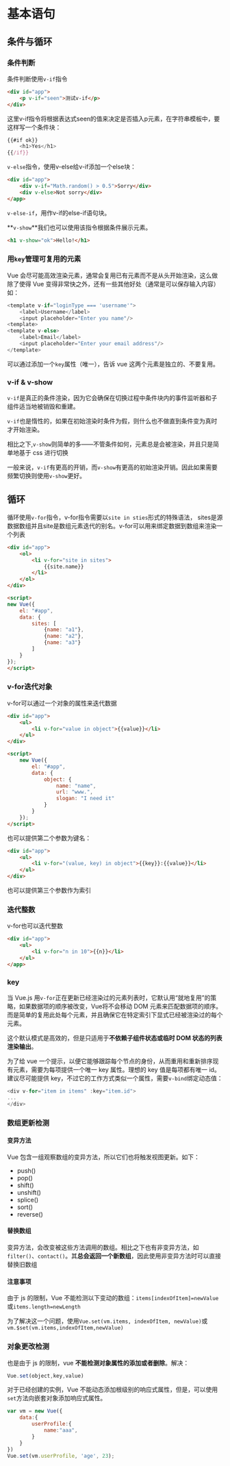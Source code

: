 # 基本语句

## 条件与循环

### 条件判断

条件判断使用`v-if`指令

```html
<div id="app">
    <p v-if="seen">测试v-if</p>
</div>
```

这里v-if指令将根据表达式seen的值来决定是否插入p元素，在字符串模板中，要这样写一个条件块：

```js
{{#if ok}}
    <h1>Yes</h1>
{{/if}}
```

`v-else`指令，使用v-else给v-if添加一个else块：

```html
<div id="app">
    <div v-if="Math.random() > 0.5">Sorry</div>
    <div v-else>Not sorry</div>
</app>
```

`v-else-if`，用作v-if的else-if语句块。


**`v-show`**我们也可以使用该指令根据条件展示元素。

```html
<h1 v-show="ok">Hello!</h1>
```

### 用`key`管理可复用的元素

Vue 会尽可能高效渲染元素，通常会复用已有元素而不是从头开始渲染，这么做除了使得 Vue 变得非常快之外，还有一些其他好处（通常是可以保存输入内容）如：
```js
<template v-if="loginType === 'username'">
    <label>Username</label>
    <input placeholder="Enter you name"/>
<template>
<template v-else>
    <label>Email</label>
    <input placeholder="Enter your email address"/>
</template>
```

可以通过添加一个`key`属性（唯一），告诉 vue 这两个元素是独立的、不要复用。

### v-if & v-show

`v-if`是真正的条件渲染，因为它会确保在切换过程中条件块内的事件监听器和子组件适当地被销毁和重建。

`v-if`也是惰性的，如果在初始渲染时条件为假，则什么也不做直到条件变为真时才开始渲染。

相比之下,`v-show`则简单的多——不管条件如何，元素总是会被渲染，并且只是简单地基于 css 进行切换

一般来说，`v-if`有更高的开销，而`v-show`有更高的初始渲染开销。因此如果需要频繁切换则使用`v-show`更好。

## 循环

循环使用`v-for`指令，v-for指令需要以`site in sties`形式的特殊语法， sites是源数据数组并且site是数组元素迭代的别名。v-for可以用来绑定数据到数组来渲染一个列表

```html
<div id="app">
    <ol>
        <li v-for="site in sites">
            {{site.name}}
        </li>
    </ol>
</div>

<script>
new Vue({
    el: "#app",
    data: {
        sites: [
            {name: "a1"},
            {name: "a2"},
            {name: "a3"}
        ]
    }
});
</script>
```

### v-for迭代对象

v-for可以通过一个对象的属性来迭代数据

```html
<div id="app">
    <ul>
        <li v-for="value in object">{{value}}</li>
    </ul>
</div>

<script>
    new Vue({
        el: "#app",
        data: {
            object: {
                name: "name",
                url: "www.",
                slogan: "I need it"
            }
        }
    });
</script>
```

也可以提供第二个参数为键名：

```html
<div id="app">
    <ul>
        <li v-for="(value, key) in object">{{key}}:{{value}}</li>
    </ul>
</div>
```

也可以提供第三个参数作为索引

### 迭代整数

v-for也可以迭代整数

```html
<div id="app">
    <ul>
        <li v-for="n in 10">{{n}}</li>
    </ul>
</app>
```

### key

当 Vue.js 用`v-for`正在更新已经渲染过的元素列表时，它默认用“就地复用”的策略，如果数据项的顺序被改变，Vue将不会移动 DOM 元素来匹配数据项的顺序。而是简单的复用此处每个元素，并且确保它在特定索引下显式已经被渲染过的每个元素。

这个默认模式是高效的，但是只适用于**不依赖子组件状态或临时 DOM 状态的列表渲染输出**。

为了给 vue 一个提示，以便它能够跟踪每个节点的身份，从而重用和重新排序现有元素，需要为每项提供一个唯一 key 属性。理想的 key 值是每项都有唯一 id。建议尽可能提供 key，不过它的工作方式类似一个属性，需要`v-bind`绑定动态值：
```js
<div v-for="item in items" :key="item.id">
...
</div>
```

### 数组更新检测

#### 变异方法

Vue 包含一组观察数组的变异方法，所以它们也将触发视图更新。如下：
- push()
- pop()
- shift()
- unshift()
- splice()
- sort()
- reverse()

#### 替换数组

变异方法，会改变被这些方法调用的数组。相比之下也有非变异方法，如`filter()`、`contact()`。其**总会返回一个新数组**，因此使用非变异方法时可以直接替换旧数组

#### 注意事项

由于 js 的限制，Vue 不能检测以下变动的数组：`items[indexOfItem]=newValue`或`items.length=newLength`

为了解决这一个问题，使用`Vue.set(vm.items, indexOfItem, newValue)`或`vm.$set(vm.items,indexOfItem,newValue)`

### 对象更改检测

也是由于 js 的限制，vue **不能检测对象属性的添加或者删除**。解决：
```js
Vue.set(object,key,value)
```

对于已经创建的实例，Vue 不能动态添加根级别的响应式属性，但是，可以使用`set`方法向嵌套对象添加响应式属性。
```js
var vm = new Vue({
    data:{
        userProfile:{
            name:"aaa",
        }
    }
})
Vue.set(vm.userProfile, 'age', 23);
```